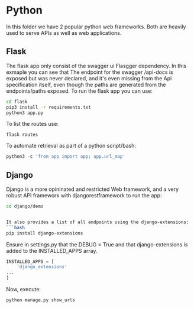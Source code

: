 # Python
In this folder we have 2 popular python web frameworks. Both are heavily used to serve APIs as well as web applications.

## Flask
The flask app only consist of the swagger ui Flasgger dependency.
In this exmaple you can see that The endpoint for the swagger /api-docs
is exposed but was never declared, and it's even missing from the Api specification itself, even though the paths are generated from the endpoints/paths exposed.
To run the flask app you can use:
```Bash
cd flask
pip3 install -r requirements.txt
python3 app.py
```

To list the routes use:
```
flask routes
```
To automate retrieval as part of a python script/bash:
```python
python3 -c 'from app import app; app.url_map'
```

## Django
Django is a more opininated and restricted Web framework, and a very robust API framework with djangorestframework
to run the app:
```bash
cd django/demo


It also provides a list of all endpoints using the django-extensions:
```bash
pip install django-extensions
```

Ensure in settings.py that the DEBUG = True
and that django-extensions is added to the INSTALLED_APPS array.
```python
INSTALLED_APPS = [
    'django_extensions'
...
]
```
Now, execute:
```bash
python manage.py show_urls
```
